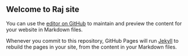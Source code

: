 ## Welcome to Raj site

You can use the [editor on GitHub](https://github.com/verreauxblack/verreauxblack.github.io/edit/main/README.md) to maintain and preview the content for your website in Markdown files.

Whenever you commit to this repository, GitHub Pages will run [Jekyll](https://jekyllrb.com/) to rebuild the pages in your site, from the content in your Markdown files.
